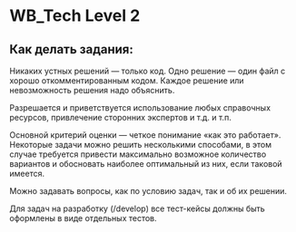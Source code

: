 # WB_Tech Level 2

## Как делать задания:
Никаких устных решений — только код. 
Одно решение — один файл с хорошо откомментированным кодом. 
Каждое решение или невозможность решения надо объяснить.

Разрешается и приветствуется использование любых справочных ресурсов, привлечение сторонних экспертов и т.д. и т.п.


Основной критерий оценки — четкое понимание «как это работает». 
Некоторые задачи можно решить несколькими способами, 
в этом случае требуется привести максимально возможное количество вариантов 
и обосновать наиболее оптимальный из них, если таковой имеется.

Можно задавать вопросы, как по условию задач, так и об их решении.

Для задач на разработку (/develop) все тест-кейсы должны быть оформлены в виде отдельных тестов.